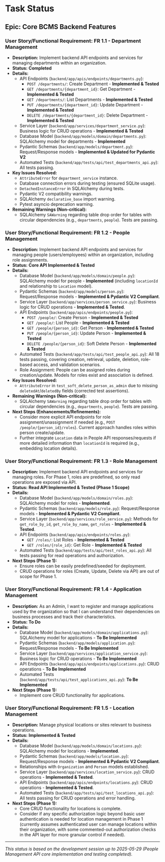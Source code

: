 # Task Status

## Epic: Core BCMS Backend Features

### User Story/Functional Requirement: FR 1.1 - Department Management

*   **Description:** Implement backend API endpoints and services for managing departments within an organization.
*   **Status:** **Completed**
*   **Details:**
    *   API Endpoints (`backend/app/apis/endpoints/departments.py`):
        *   `POST /departments/`: Create Department - **Implemented & Tested**
        *   `GET /departments/{department_id}`: Get Department - **Implemented & Tested**
        *   `GET /departments/`: List Departments - **Implemented & Tested**
        *   `PUT /departments/{department_id}`: Update Department - **Implemented & Tested**
        *   `DELETE /departments/{department_id}`: Delete Department - **Implemented & Tested**
    *   Service Layer (`backend/app/services/department_service.py`): Business logic for CRUD operations - **Implemented & Tested**
    *   Database Model (`backend/app/models/domain/departments.py`): SQLAlchemy model for departments - **Implemented**
    *   Pydantic Schemas (`backend/app/models/department.py`): Request/Response models - **Implemented & Updated for Pydantic V2**
    *   Automated Tests (`backend/app/tests/api/test_departments_api.py`): All tests passing.
*   **Key Issues Resolved:**
    *   `AttributeError` for `department_service` instance.
    *   Database connection errors during testing (ensured SQLite usage).
    *   `DetachedInstanceError` in SQLAlchemy during tests.
    *   Pydantic V2 compatibility warnings.
    *   SQLAlchemy `declarative_base` import warning.
    *   Pytest asyncio deprecation warning.
*   **Remaining Warnings (Non-critical):**
    *   SQLAlchemy `SAWarning` regarding table drop order for tables with circular dependencies (e.g., `departments`, `people`). Tests are passing.

### User Story/Functional Requirement: FR 1.2 - People Management

*   **Description:** Implement backend API endpoints and services for managing people (users/employees) within an organization, including role assignments.
*   **Status:** **Core API Implemented & Tested**
*   **Details:**
    *   Database Model (`backend/app/models/domain/people.py`): SQLAlchemy model for people - **Implemented** (including `locationId` and relationship to `Location` model).
    *   Pydantic Schemas (`backend/app/models/person.py`): Request/Response models - **Implemented & Pydantic V2 Compliant**.
    *   Service Layer (`backend/app/services/person_service.py`): Business logic for CRUD operations - **Implemented & Tested**.
    *   API Endpoints (`backend/app/apis/endpoints/people.py`):
        *   `POST /people/`: Create Person - **Implemented & Tested**
        *   `GET /people/`: List People - **Implemented & Tested**
        *   `GET /people/{person_id}`: Get Person - **Implemented & Tested**
        *   `PUT /people/{person_id}`: Update Person - **Implemented & Tested**
        *   `DELETE /people/{person_id}`: Soft Delete Person - **Implemented & Tested**
    *   Automated Tests (`backend/app/tests/api/test_people_api.py`): All 18 tests passing, covering creation, retrieval, update, deletion, role-based access, and validation scenarios.
    *   Role Assignment: People can be assigned roles during creation/update. Models for roles exist and association is defined.
*   **Key Issues Resolved:**
    *   `AttributeError` in `test_soft_delete_person_as_admin` due to missing `deletedAt`/`deletedBy` fields (corrected test assertions).
*   **Remaining Warnings (Non-critical):**
    *   SQLAlchemy `SAWarning` regarding table drop order for tables with circular dependencies (e.g., `departments`, `people`). Tests are passing.
*   **Next Steps (Enhancements/Refinements):**
    *   Consider more explicit API endpoints for role assignment/unassignment if needed (e.g., `POST /people/{person_id}/roles`). Current approach handles roles within person create/update.
    *   Further integrate `Location` data in People API responses/requests if more detailed information than `locationId` is required (e.g., embedding location details).

### User Story/Functional Requirement: FR 1.3 - Role Management

*   **Description:** Implement backend API endpoints and services for managing roles. For Phase 1, roles are predefined, so only read operations are exposed via API.
*   **Status:** **Read API Implemented & Tested (Phase 1 Scope)**
*   **Details:**
    *   Database Model (`backend/app/models/domain/roles.py`): SQLAlchemy model for roles - **Implemented**.
    *   Pydantic Schemas (`backend/app/models/role.py`): Request/Response models - **Implemented & Pydantic V2 Compliant**.
    *   Service Layer (`backend/app/services/role_service.py`): Methods for `get_role_by_id`, `get_role_by_name`, `get_roles` - **Implemented & Tested**.
    *   API Endpoints (`backend/app/apis/endpoints/roles.py`):
        *   `GET /roles/`: List Roles - **Implemented & Tested**
        *   `GET /roles/{role_id}`: Get Role - **Implemented & Tested**
    *   Automated Tests (`backend/app/tests/api/test_roles_api.py`): All tests passing for read operations and authorization.
*   **Next Steps (Phase 1):**
    *   Ensure roles can be easily predefined/seeded for deployment.
    *   CRUD operations for roles (Create, Update, Delete via API) are out of scope for Phase 1.

### User Story/Functional Requirement: FR 1.4 - Application Management

*   **Description:** As an Admin, I want to register and manage applications used by the organization so that I can understand their dependencies on business processes and track their characteristics.
*   **Status:** **To Do**
*   **Details:**
    *   Database Model (`backend/app/models/domain/applications.py`): SQLAlchemy model for applications - **To Be Implemented**
    *   Pydantic Schemas (`backend/app/models/application.py`): Request/Response models - **To Be Implemented**
    *   Service Layer (`backend/app/services/application_service.py`): Business logic for CRUD operations - **To Be Implemented**
    *   API Endpoints (`backend/app/apis/endpoints/applications.py`): CRUD operations - **To Be Implemented**
    *   Automated Tests (`backend/app/tests/api/test_applications_api.py`): **To Be Implemented**
*   **Next Steps (Phase 1):**
    *   Implement core CRUD functionality for applications.

### User Story/Functional Requirement: FR 1.5 - Location Management

*   **Description:** Manage physical locations or sites relevant to business operations.
*   **Status:** **Implemented & Tested**
*   **Details:**
    *   Database Model (`backend/app/models/domain/locations.py`): SQLAlchemy model for locations - **Implemented**.
    *   Pydantic Schemas (`backend/app/models/location.py`): Request/Response models - **Implemented & Pydantic V2 Compliant**.
    *   Relationships with `Organization` and `Person` models established.
    *   Service Layer (`backend/app/services/location_service.py`): CRUD operations - **Implemented & Tested**.
    *   API Endpoints (`backend/app/apis/endpoints/locations.py`): CRUD operations - **Implemented & Tested**.
    *   Automated Tests (`backend/app/tests/api/test_locations_api.py`): All tests passing for CRUD operations and error handling.
*   **Next Steps (Phase 1):**
    *   Core CRUD functionality for locations is complete.
    *   Consider if any specific authorization logic beyond basic user authentication is needed for location management in Phase 1 (currently assumes authenticated user can manage locations within their organization, with some commented-out authorization checks in the API layer for more granular control if needed).

---
*This status is based on the development session up to 2025-05-29 (People Management API core implementation and testing completed).*
